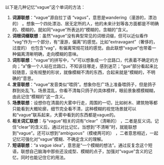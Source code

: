 以下是几种记忆“vague”这个单词的方法：
1. **词源联想**：“vague”源自拉丁语 “vagus”，意思是wandering（漫游的，漂泊的） 。想象一个四处漂泊、居无定所的人，他的未来计划等各方面都是不明确的、模糊的，就如同“vague”所表达的“模糊的，含糊的”含义。 
2. **词根词缀联想**：虽然“vague”没有典型常见的词根词缀，但可以近似看作 “vag”作为一个部分，有“漫游，偏离”的感觉。比如“extravagant”（奢侈的，过度的） 也包含“vag”，有偏离常规花钱的感觉。由此联想“vague”也带着一种偏离清晰明确，走向模糊的意味。 
3. **词形联想**：“vague”的拼写中，“v”可以想象成一个岔路口，代表着不确定的方向；“a”像一个人站在岔路口，不知该往哪走，感到迷茫；“gue”部分看起来比较随意，没有规整的形状，就像模糊不清的东西，合起来就是“模糊的，不明确的”意思。 
4. **发音联想**：“vague”发音类似“喂鸽”。想象你在广场上准备喂鸽子，但是鸽子群到处乱飞，场景混乱，你看不清每只鸽子的具体模样，眼前景象模模糊糊，由此记住“模糊的”这一含义。 
5. **场景联想**：设想你在清晨的大雾中行走，周围的一切，比如树木、建筑物等都只能看到大概轮廓，细节完全看不清，这种模糊的视觉场景就可以和“vague”联系起来，大雾中看到的东西都是vague的。 
6. **相关词汇联想**：与“vague”相关的词有“clear”（清晰的） ，二者是反义词。记住“clear”的含义后，通过对比记忆，当想到“不清晰”时，就能联想到“vague”。还可以想到“ambiguous”（模棱两可的） ，二者意思相近，一起记忆可强化对“vague”模糊、不确定含义的理解。 
7. **短语联想**：“a vague idea”，意思是“一个模糊的想法”。通过反复念这个短语，联想自己脑海中那些还没成型、模糊的点子，加强对“vague”含义的记忆，同时也能记住它的用法。 